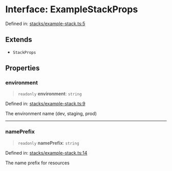 # Interface: ExampleStackProps

Defined in: [stacks/example-stack.ts:5](https://github.com/sds9/mono/blob/7282c0fc14f0f97b32621f92e531340af001a774/cdk/src/stacks/example-stack.ts#L5)

## Extends

- `StackProps`

## Properties

### environment

> `readonly` **environment**: `string`

Defined in: [stacks/example-stack.ts:9](https://github.com/sds9/mono/blob/7282c0fc14f0f97b32621f92e531340af001a774/cdk/src/stacks/example-stack.ts#L9)

The environment name (dev, staging, prod)

***

### namePrefix

> `readonly` **namePrefix**: `string`

Defined in: [stacks/example-stack.ts:14](https://github.com/sds9/mono/blob/7282c0fc14f0f97b32621f92e531340af001a774/cdk/src/stacks/example-stack.ts#L14)

The name prefix for resources
